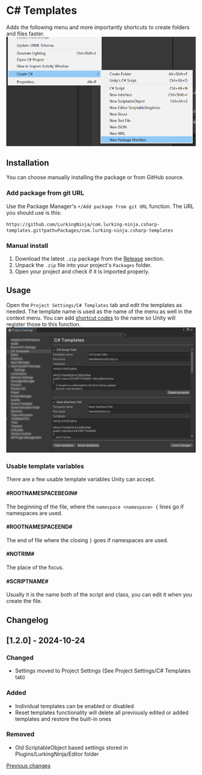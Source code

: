 # C# Templates
Adds the following menu and more importantly shortcuts to create folders and files faster.
![Create menu](docs/create_menu.png)

## Installation
You can choose manually installing the package or from GitHub source.

### Add package from git URL
Use the Package Manager's ```+/Add package from git URL``` function.
The URL you should use is this:
```
https://github.com/LurkingNinja/com.lurking-ninja.csharp-templates.git?path=Packages/com.lurking-ninja.csharp-templates
```

### Manual install
1. Download the latest ```.zip``` package from the [Release](https://github.com/LurkingNinja/com.lurking-ninja.csharp-templates/releases) section.
2. Unpack the ```.zip``` file into your project's ```Packages``` folder.
3. Open your project and check if it is imported properly.

## Usage
Open the ```Project Settings/C# Templates``` tab and edit the templates as needed. The template name is used
as the name of the menu as well in the context menu. You can add [shortcut codes](https://docs.unity3d.com/ScriptReference/MenuItem.html) to the name so Unity will register
those to this function. 
![Open settings](docs/open_project_settings.png)

### Usable template variables
There are a few usable template variables Unity can accept.
#### #ROOTNAMESPACEBEGIN#
The beginning of the file, where the ```namespace <namespace> {``` lines go if namespaces are used.
#### #ROOTNAMESPACEEND#
The end of file where the closing ```}``` goes if namespaces are used.
#### #NOTRIM#
The place of the focus.
#### #SCRIPTNAME#
Usually it is the name both of the script and class, you can edit it when you create the file.

## Changelog

## [1.2.0] - 2024-10-24
### Changed
- Settings moved to Project Settings (See Project Settings/C# Templates tab)
### Added
- Individual templates can be enabled or disabled
- Reset templates functionality will delete all previously edited or added templates and restore the built-in ones
### Removed
- Old ScriptableObject based settings stored in Plugins/LurkingNinja/Editor folder

[Previous changes](./CHANGELOG.md)
